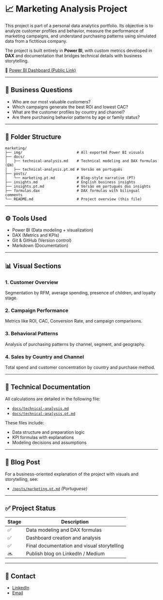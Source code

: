 # 📈 Marketing Analysis Project

This project is part of a personal data analytics portfolio.
Its objective is to analyze customer profiles and behavior, measure the performance of marketing campaigns, and understand purchasing patterns using simulated data from a fictitious company.

The project is built entirely in **Power BI**, with custom metrics developed in **DAX** and documentation that bridges technical details with business storytelling.

🔗 [Power BI Dashboard (Public Link)](https://app.powerbi.com/view?r=eyJrIjoiYWMwYzZkYTctMDlkNi00ZGEzLTg0MDktODcwMDI2YzFlZmNiIiwidCI6IjkwNzZiMjlhLWNmZGMtNGMyNC1iNjJmLTBiMTBiOWViMDhmYiIsImMiOjl9)

---

## 🧠 Business Questions

- Who are our most valuable customers?
- Which campaigns generate the best ROI and lowest CAC?
- What are the customer profiles by country and channel?
- Are there purchasing behavior patterns by age or family status?

---

## 📁 Folder Structure

```
marketing/
├── img/                         # All exported Power BI visuals
├── docs/
│   ├── technical-analysis.md    # Technical modeling and DAX formulas (EN)
│   ├── technical-analysis.pt.md # Versão em português
├── posts/
│   └── marketing.pt.md          # Blog-style narrative (PT)
├── insights.md                  # English business insights
├── insights.pt.md               # Versão em português dos insights
├── formulas.dax                 # DAX formulas with bilingual comments
└── README.md                    # Project overview (this file)
```

---

## ⚙️ Tools Used

- Power BI (Data modeling + visualization)
- DAX (Metrics and KPIs)
- Git & GitHub (Version control)
- Markdown (Documentation)

---

## 📊 Visual Sections

### 1. Customer Overview
Segmentation by RFM, average spending, presence of children, and loyalty stage.

### 2. Campaign Performance
Metrics like ROI, CAC, Conversion Rate, and campaign comparisons.

### 3. Behavioral Patterns
Analysis of purchasing patterns by channel, segment, and geography.

### 4. Sales by Country and Channel
Total spend and customer concentration by country and purchase method.

---

## 📌 Technical Documentation

All calculations are detailed in the following file:

- [`docs/technical-analysis.md`](./docs/technical-analysis.md)  
- [`docs/technical-analysis.pt.md`](./docs/technical-analysis.pt.md)

These files include:

- Data structure and preparation logic
- KPI formulas with explanations
- Modeling decisions and assumptions

---

## 📝 Blog Post

For a business-oriented explanation of the project with visuals and storytelling, see:

- [`/posts/marketing.pt.md`](./posts/marketing.pt.md) *(Portuguese)*

---

## ✅ Project Status

| Stage | Description |
|-------|-------------|
| ✅ | Data modeling and DAX formulas |
| ✅ | Dashboard creation and analysis |
| ✅ | Final documentation and visual storytelling |
| 🔜 | Publish blog on LinkedIn / Medium |

---

## 🙋 Contact

- [LinkedIn](https://www.linkedin.com/in/patricia-iaczinski/)
- [Email](mailto:patricia.iaczinski@gmail.com)
